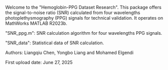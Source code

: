 Welcome to the "Hemoglobin-PPG Dataset Research". This package offers the signal-to-noise ratio (SNR) calculated from four wavelengths photoplethysmography (PPG) signals for technical validation. It operates on MathWorks MATLAB R2023b.

"SNR_ppg.m": SNR calculation algorithm for four wavelengths PPG signals.

"SNR_data": Statistical data of SNR calculation.

Authors: Liangqiu Chen, Yongbo Liang and Mohamed Elgendi

First upload date: June 27, 2025